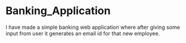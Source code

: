 # Banking_Application
I have made a simple banking web application where after giving some input from user it generates an email id for that new employee.
